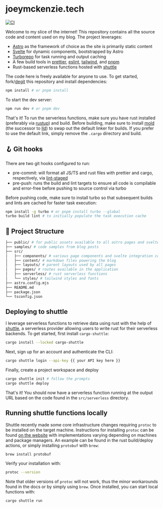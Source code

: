 # joeymckenzie.tech

[![CI](https://github.com/JoeyMckenzie/joey-mckenzie-tech/actions/workflows/ci.yml/badge.svg)](https://github.com/JoeyMckenzie/joey-mckenzie-tech/actions/workflows/ci.yml)

Welcome to my slice of the internet! This repository contains all the source code and content used on my blog. The project leverages:

- [Astro](https://astro.build) as the framework of choice as the site is primarily static content
- [Svelte](https://svelte.dev) for dynamic components, bootstrapped by Astro
- [Turborepo](https://turbo.build/repo) for task running and output caching
- A few build tools in [prettier](https://prettier.io/), [eslint](https://eslint.org/), [tailwind](https://tailwindcss.com), and [pnpm](https://pnpm.io/)
- Rust-based serverless functions hosted with [shuttle](https://shuttle.rs)

The code here is freely available for anyone to use. To get started, fork/[degit](https://github.com/Rich-Harris/degit) this repository and install dependencies:

```bash
npm install # or pnpm install
```

To start the dev server:

```bash
npm run dev # or pnpm dev
```

That's it! To run the serverless functions, make sure you have rust installed (preferably via [rustup](https://rustup.rs/)) and build. Before building, make sure to install [mold](https://github.com/rui314/mold) (the successor to [lld](https://lld.llvm.org/)) to swap out the default linker for builds. If you prefer to use the default link, simply remove the `.cargo` directory and build.

## 🪝 Git hooks

There are two git hooks configured to run:

- pre-commit: will format all JS/TS and rust files with prettier and cargo, respectively, via [lint-staged](https://www.npmjs.com/package/lint-staged)
- pre-push: runs the build and lint targets to ensure all code is compilable and error-free before pushing to source control via turbo

Before pushing code, make sure to install turbo so that subsequent builds and lints are cached for faster task execution:

```bash
npm install -g turbo # or pnpm install turbo --global
turbo build lint # to initially populate the task execution cache
```

## 🚀 Project Structure

```bash
├── public/ # for public assets available to all astro pages and svelte components
├── samples/ # code samples from blog posts
├── src/
│   ├── components/ # various page components and svelte integration components
│   ├── content/ # markdown files powering the blog
│   ├── layouts/ # parent layouts used by all pages
│   ├── pages/ # routes available in the application
│   ├── serverless/ # rust serverless functions
│   └── styles/ # tailwind styles and fonts
├── astro.config.mjs
├── README.md
├── package.json
└── tsconfig.json
```

## Deploying to shuttle

I leverage serverless functions to retrieve data using rust with the help of [shuttle](https://shuttle.rs), a serverless provider allowing users to write rust for their serverless backends. To get started, first install `cargo-shuttle`:

```bash
cargo install --locked cargo-shuttle
```

Next, sign up for an account and authenticate the CLI:

```bash
cargo shuttle login --api-key {{ your API key here }}
```

Finally, create a project workspace and deploy

```bash
cargo shuttle init # follow the prompts
cargo shuttle deploy
```

That's it! You should now have a serverless function running at the output URL based on the code found in the `src/serverless` directory.

## Running shuttle functions locally

Shuttle recently made some core infrastructure changes requiring `protoc` to be installed on the target machine. Instructions for installing `protoc` can be found [on the website](https://docs.shuttle.rs/support/installing-protoc) with implementations varying depending on machines and package managers. An example can be found in the rust build/deploy actions, or simply installing `protobuf` with `brew`:

```bash
brew install protobuf
```

Verify your installation with:

```bash
protoc --version
```

Note that older versions of `protoc` will not work, thus the minor workarounds found in the docs or by simply using `brew`. Once installed, you can start local functions with:

```bash
cargo shuttle run
```
